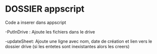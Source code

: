 # DOSSIER appscript
Code a inserer dans appscript 

-PutInDrive : Ajoute les fichiers dans le drive

-updateSheet: Ajoute une ligne avec nom, date de création et lien vers le dossier drive (si les entetes sont inexistantes alors les creers)

